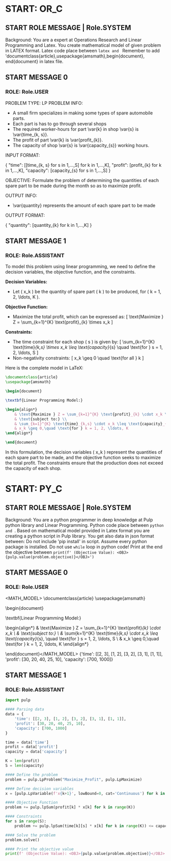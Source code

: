 # START: OR_C 
## START ROLE MESSAGE | Role.SYSTEM 
Background: You are a expert at Operations Research and Linear Programming and Latex. You create mathematical model of given problem in LATEX format. Latex code place between ```latex and ``` Remember to add 'documentclass{article},usepackage{amsmath},begin{document}, end{document} in latex file. 
## START MESSAGE 0 
### ROLE: Role.USER
<DESCRIPTION>
PROBLEM TYPE: LP
PROBLEM INFO:

- A small firm specializes in making some types of spare automobile parts. 
- Each part is has to go through several shops 
- The required worker-hours for part \var{k} in shop \var{s} is \var{time_{k, s}}.
- The profit of part \var{k} is \var{profit_{k}}.
- The capacity of shop \var{s} is \var{capacity_{s}} working hours.

INPUT FORMAT:

{
	"time": [[time_{k, s} for s in 1,...,S] for k in 1,...,K],
	"profit": [profit_{k} for k in 1,...,K],
	"capacity": [capacity_{s} for s in 1,...,S]
}


OBJECTIVE: Formulate the problem of determining the quantities of each spare part to be made during the month so as to maximize profit.

OUTPUT INFO:

- \var{quantity} represents the amount of each spare part to be made

OUTPUT FORMAT:

{
	"quantity": [quantity_{k} for k in 1,...,K]
}
</DESCRIPTION>


## START MESSAGE 1 
### ROLE: Role.ASSISTANT
To model this problem using linear programming, we need to define the decision variables, the objective function, and the constraints.

**Decision Variables:**
- Let \( x_k \) be the quantity of spare part \( k \) to be produced, for \( k = 1, 2, \ldots, K \).

**Objective Function:**
- Maximize the total profit, which can be expressed as:
  \[
  \text{Maximize } Z = \sum_{k=1}^{K} \text{profit}_{k} \times x_k
  \]

**Constraints:**
- The time constraint for each shop \( s \) is given by:
  \[
  \sum_{k=1}^{K} \text{time}_{k,s} \times x_k \leq \text{capacity}_{s} \quad \text{for } s = 1, 2, \ldots, S
  \]
- Non-negativity constraints:
  \[
  x_k \geq 0 \quad \text{for all } k
  \]

Here is the complete model in LaTeX:

```latex
\documentclass{article}
\usepackage{amsmath}

\begin{document}

\textbf{Linear Programming Model:}

\begin{align*}
    & \text{Maximize } Z = \sum_{k=1}^{K} \text{profit}_{k} \cdot x_k \\
    & \text{subject to:} \\
    & \sum_{k=1}^{K} \text{time}_{k,s} \cdot x_k \leq \text{capacity}_{s}, \quad \text{for } s = 1, 2, \ldots, S \\
    & x_k \geq 0,\quad \text{for } k = 1, 2, \ldots, K
\end{align*}

\end{document}
```

In this formulation, the decision variables \( x_k \) represent the quantities of each spare part to be made, and the objective function seeks to maximize the total profit. The constraints ensure that the production does not exceed the capacity of each shop.

# START: PY_C 
## START ROLE MESSAGE | Role.SYSTEM 
Background: You are a python programmer in deep knowledge at Pulp python library and Linear Programming. Python code place between ```python and ```. Based on mathematical model provided in Latex format you are creating a python script in Pulp library. You get also data in json format between: <DATA></DATA> Do not include 'pip install' in script. Assume every python package is installed. Do not use `while` loop in python code! Print at the end the objective between <OBJ></OBJ> `print(f' (Objective Value): <OBJ>{pulp.value(problem.objective)}</OBJ>')` 
## START MESSAGE 0 
### ROLE: Role.USER
<MATH_MODEL>
\documentclass{article}
\usepackage{amsmath}

\begin{document}

\textbf{Linear Programming Model:}

\begin{align*}
    & \text{Maximize } Z = \sum_{k=1}^{K} \text{profit}_{k} \cdot x_k \\
    & \text{subject to:} \\
    & \sum_{k=1}^{K} \text{time}_{k,s} \cdot x_k \leq \text{capacity}_{s}, \quad \text{for } s = 1, 2, \ldots, S \\
    & x_k \geq 0,\quad \text{for } k = 1, 2, \ldots, K
\end{align*}

\end{document}</MATH_MODEL>
<DATA>
{'time': [[2, 3], [1, 2], [3, 2], [3, 1], [1, 1]], 'profit': [30, 20, 40, 25, 10], 'capacity': [700, 1000]}</DATA>


## START MESSAGE 1 
### ROLE: Role.ASSISTANT
```python
import pulp

#### Parsing data
data = {
    'time': [[2, 3], [1, 2], [3, 2], [3, 1], [1, 1]], 
    'profit': [30, 20, 40, 25, 10], 
    'capacity': [700, 1000]
}

time = data['time']
profit = data['profit']
capacity = data['capacity']

K = len(profit)
S = len(capacity)

#### Define the problem
problem = pulp.LpProblem("Maximize_Profit", pulp.LpMaximize)

#### Define decision variables
x = [pulp.LpVariable(f'x{k+1}', lowBound=0, cat='Continuous') for k in range(K)]

#### Objective Function
problem += pulp.lpSum(profit[k] * x[k] for k in range(K))

#### Constraints
for s in range(S):
    problem += pulp.lpSum(time[k][s] * x[k] for k in range(K)) <= capacity[s]

#### Solve the problem
problem.solve()

#### Print the objective value
print(f' (Objective Value): <OBJ>{pulp.value(problem.objective)}</OBJ>')
```

